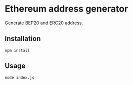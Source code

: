 # Ethereum address generator
Generate BEP20 and ERC20 address.

## Installation
`npm install`

## Usage

`node index.js`
